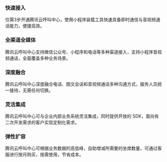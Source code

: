 ### 快速接入
仅需3步开通腾讯云呼叫中心，使用小程序装载工具快速具备即时通信与音视频通话能力，便捷高效。

### 全渠道全媒体
腾讯云呼叫中心支持微信公众号、小程序和电话等多种渠道接入，支持小程序音视频通话，全面覆盖多种业务场景。

### 深度融合
腾讯云呼叫中心深度融合电话、图文会话和音视频通话多种沟通方式，服务人员统一接待，无需任何切换。

### 灵活集成
腾讯云呼叫中心可与企业内部业务系统灵活集成，同时提供开放的 SDK，面向有二次开发需求的客户实现定制化需求。

### 弹性扩容
腾讯云呼叫中心可根据业务数据的高低峰，自助增减所需要的坐席数量，可通过客服进行按月购买，按需使用，节省成本。
